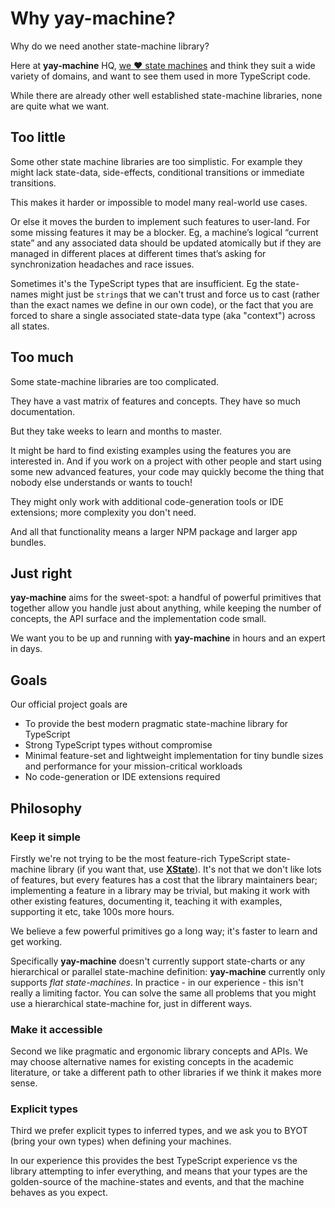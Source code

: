 # Why **yay-machine**?

Why do we need another state-machine library?

Here at **yay-machine** HQ, [we ❤️ state machines](./why-state-machines.md) and think they suit a wide variety of domains, and want to see them used in more TypeScript code.

While there are already other well established state-machine libraries, none are quite what we want.

## Too little

Some other state machine libraries are too simplistic. For example they might lack state-data, side-effects, conditional transitions or immediate transitions.

This makes it harder or impossible to model many real-world use cases.

Or else it moves the burden to implement such features to user-land. For some missing features it may be a blocker. Eg, a machine’s logical “current state” and any associated data should be updated atomically but if they are managed in different places at different times that’s asking for synchronization headaches and race issues.

Sometimes it's the TypeScript types that are insufficient. Eg the state-names might just be `string`s that we can't trust and force us to cast (rather than the exact names we define in our own code), or the fact that you are forced to share a single associated state-data type (aka "context") across all states.

## Too much

Some state-machine libraries are too complicated. 

They have a vast matrix of features and concepts. They have so much documentation. 

But they take weeks to learn and months to master.

It might be hard to find existing examples using the features you are interested in. And if you work on a project with other people and start using some new advanced features, your code may quickly become the thing that nobody else understands or wants to touch!

They might only work with additional code-generation tools or IDE extensions; more complexity you don't need.

And all that functionality means a larger NPM package and larger app bundles.

## Just right

**yay-machine** aims for the sweet-spot: a handful of powerful primitives that together allow you handle just about anything, while keeping the number of concepts, the API surface and the implementation code small.

We want you to be up and running with **yay-machine** in hours and an expert in days.

## Goals

Our official project goals are

* To provide the best modern pragmatic state-machine library for TypeScript
* Strong TypeScript types without compromise
* Minimal feature-set and lightweight implementation for tiny bundle sizes and performance for your mission-critical workloads
* No code-generation or IDE extensions required

## Philosophy

### Keep it simple

Firstly we're not trying to be the most feature-rich TypeScript state-machine library (if you want that, use [**XState**](https://xstate.js.org/)). It's not that we don't like lots of features, but every features has a cost that the library maintainers bear; implementing a feature in a library may be trivial, but making it work with other existing features, documenting it, teaching it with examples, supporting it etc, take 100s more hours.

We believe a few powerful primitives go a long way; it's faster to learn and get working.

Specifically **yay-machine** doesn't currently support state-charts or any hierarchical or parallel state-machine definition: **yay-machine** currently only supports *flat state-machines*. In practice - in our experience - this isn't really a limiting factor. You can solve the same all problems that you might use a hierarchical state-machine for, just in different ways.

### Make it accessible

Second we like pragmatic and ergonomic library concepts and APIs. We may choose alternative names for existing concepts in the academic literature, or take a different path to other libraries if we think it makes more sense.

### Explicit types

Third we prefer explicit types to inferred types, and we ask you to BYOT (bring your own types) when defining your machines.

In our experience this provides the best TypeScript experience vs the library attempting to infer everything, and means that your types are the golden-source of the machine-states and events, and that the machine behaves as you expect.
